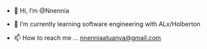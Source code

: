 - 👋 Hi, I’m @Nnennia
<!-- - 👀 I’m interested in Python a -->
- 🌱 I’m currently learning software engineering with ALx/Holberton
<!-- - 💞️ I’m looking to collaborate on open-source projects -->
- 📫 How to reach me ... nnenniaatuanya@gmail.com

<!---
Nnennia/Nnennia is a ✨ special ✨ repository because its `README.md` (this file) appears on your GitHub profile.
You can click the Preview link to take a look at your changes.
--->
